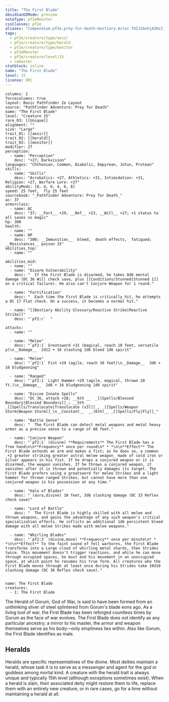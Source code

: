 ```yaml
---
title: "The First Blade"
obsidianUIMode: preview
noteType: pf2eMonster
cssClasses: pf2e
aliases: "Compendium.pf2e.prey-for-death-bestiary.Actor.TUIJIAnhjA3Hz2jn" 
tags:
  - pf2e/creature/type/aesir
  - pf2e/creature/type/herald
  - pf2e/creature/type/monitor
  - pf2eMonster
  - pf2e/creature/level/15
  - remaster
statblock: inline
name: "The First Blade"
level: 15
license: ORC
---
```


```statblock
columns: 2
forcecolumns: true
layout: Basic Pathfinder 2e Layout
source: "Pathfinder Adventure: Prey for Death"
name: "The First Blade"
level: "Creature 15"
rare_03: [[Unique]]
alignment: ""
size: "Large"
trait_01: [[aesir]]
trait_02: [[herald]]
trait_03: [[monitor]]
modifier: 27
perception:
  - name: "Perception"
    desc: "+27; Darkvision"
languages: "Chthonian, Common, Diabolic, Empyrean, Jotun, Protean"
skills:
  - name: "Skills"
    desc: "Acrobatics: +27, Athletics: +31, Intimidation: +31, Religion: +27, Warfare Lore: +27"
abilityMods: [8, 4, 6, 4, 6, 8]
speed: 25 feet,  fly 25 feet
sourcebook: "_Pathfinder Adventure: Prey for Death_"
ac: 37
armorclass:
  - name: AC
    desc: "37; __Fort__ +29, __Ref__ +23, __Will__ +27; +1 status to all saves vs magic"
hp: 300
health:
  - name: ""
  - name: HP
    desc: "300; __Immunities__  bleed,  death effects,  fatigued; __Resistances__ poison 15"
abilities_top:
  - name: ""

abilities_mid:
  - name: ""
  - name: "Disarm Vulnerability"
    desc: "  If the First Blade is disarmed, he takes 8d6 mental damage (DC 36 Will check save, plus [[Conditions/Stunned|Stunned 1]] on a critical failure). He also can't Conjure Weapon for 1 round."

  - name: "Fortification"
    desc: "  Each time the First Blade is critically hit, he attempts a DC 17 Flat check. On a success, it becomes a normal hit."

  - name: "[[Bestiary Ability Glossary/Reactive Strike|Reactive Strike]]"
    desc: "`pf2:r`  "

attacks:
  - name: ""

  - name: "Melee"
    desc: "`pf2:1` Greatsword +31 (magical, reach 10 feet, versatile p)\n__Damage__  2d12 + 16 slashing 1d6 bleed 1d6 spirit"

  - name: "Melee"
    desc: "`pf2:1` Fist +29 (agile, reach 10 feet)\n__Damage__  3d6 + 16 bludgeoning"

  - name: "Ranged"
    desc: "`pf2:1` Light Hammer +29 (agile, magical, thrown 20 ft.)\n__Damage__  2d6 + 16 bludgeoning 1d6 spirit"

  - name: "Divine Innate Spells"
    desc: "DC 36, attack +28; __6th __  _[[Spells/Blessed Boundary|Blessed Boundary]]_; __5th __  _[[Spells/Translocate|Translocate (x3)]]_, _[[Spells/Weapon Storm|Weapon Storm]]_\n__Constant__  __(6th)__ _[[Spells/Fly|Fly]]_"

  - name: "Battle Sense"
    desc: "  The First Blade can detect metal weapons and metal heavy armor as a precise sense to a range of 60 feet."

  - name: "Conjure Weapon"
    desc: "`pf2:1` (divine) **Requirements** The First Blade has a free hand\n\n**Frequency** once per round\n* * *\n\n**Effect** The First Blade extends an arm and makes a fist; as he does so, a common _+2 greater striking greater astral melee weapon_ made of cold iron or silver appears in his fist. If he drops a conjured weapon or it is disarmed, the weapon vanishes. If he throws a conjured weapon, it vanishes after it is thrown and potentially damages its target. The First Blade prefers using a greatsword for melee Strikes and a light hammer for thrown ranged Strikes, but cannot have more than one conjured weapon in his possession at any time."

  - name: "Halo of Blades"
    desc: " (aura,divine) 10 feet, 3d6 slashing damage (DC 33 Reflex check save)"

  - name: "Lord of Battle"
    desc: "  The First Blade is highly skilled with all melee and thrown weapons, and gains the advantage of any such weapon's critical specialization effects. He inflicts an additional 1d6 persistent bleed damage with all melee Strikes made with melee weapons."

  - name: "Whirling Blades"
    desc: "`pf2:3` (divine,move) **Frequency** once per minute\n* * *\n\n**Effect** To the faint sound of fell warhorns, the First Blade transforms into a Large cloud of whirling metal shards, then Strides twice. This movement doesn't trigger reactions, and while he can move through occupied spaces, he must end his movement in an unoccupied space, at which point he resumes his true form. All creatures who the First Blade moves through at least once during his Strides take 10d10 slashing damage (DC 36 Reflex check save)."
 
```

```encounter-table
name: The First Blade
creatures:
  - 1: The First Blade
```



The Herald of Gorum, God of War, is said to have been formed from an unthinking sliver of steel splintered from Gorum's blade eons ago. As a living tool of war, the First Blade has been reforged countless times by Gorum as the face of war evolves. The First Blade does not identify as any particular ancestry; a mirror to his master, the armor and weapon themselves serve as his body—only emptiness lies within. Also like Gorum, the First Blade identifies as male.

## Heralds

Heralds are specific representatives of the divine. Most deities maintain a herald, whose task it is to serve as a messenger and agent for the god or goddess among mortal kind. A creature with the herald trait is always unique and typically 15th level (although exceptions sometimes exist). When a herald is slain, their associated deity might restore them to life, replace them with an entirely new creature, or in rare cases, go for a time without maintaining a herald at all.
